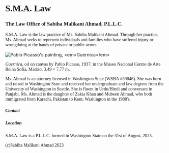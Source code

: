 <html>
<body>
<h1 style="font-family: Times New Roman">S.M.A. Law</h1>
<h3 style="font-family: Times New Roman">The Law Office of Sabiha Malikani Ahmad, P.L.L.C.</h3>

<p style="font-family: Times New Roman">S.M.A. Law is the law practice of Ms. Sabiha Malikani Ahmad.  Through her practice, Ms. Ahmad seeks to represent individuals and families who have suffered injury or wrongdoing at the hands of private or public actors.</p>

<img src="https://static3.museoreinasofia.es/sites/default/files/obras/DE00050_0.jpg" alt="Pablo Picasso's painting, <em>Guernica</em>">
<p style="font-family: Times New Roman"><em>Guernica</em>, oil on canvas by Pablo Picasso, 1937; in the Museo Nacional Centro de Arte Reina Sofía, Madrid. 3.49 × 7.77 m.</p>

<p style="font-family: Times New Roman">Ms. Ahmad is an attorney licensed in Washington State (WSBA #59046).  She was born and raised in Washington State and received her undergraduate and law degrees from the University of Washington in Seattle.  She is fluent in Urdu/Hindi and conversant in Panjabi.  Ms. Ahmad is the daughter of Zakia Khan and Mubeen Ahmad, who both immigrated from Karachi, Pakistan to Kent, Washington in the 1980's.</p>

<h5 style="font-family: Times New Roman">Contact</h5>

<h5 style="font-family: Times New Roman">Location</h5>

<p style="font-family: Times New Roman">S.M.A. Law is a P.L.L.C. formed in Washington State on the 31st of August, 2023.</p>

<p style="font-family: Times New Roman">(c)Sabiha Malikani Ahmad 2023</p>
</body>
</html> 
